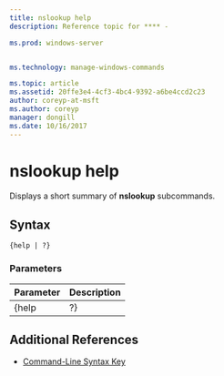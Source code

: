 ```yaml
---
title: nslookup help
description: Reference topic for **** - 

ms.prod: windows-server


ms.technology: manage-windows-commands

ms.topic: article
ms.assetid: 20ffe3e4-4cf3-4bc4-9392-a6be4ccd2c23
author: coreyp-at-msft
ms.author: coreyp
manager: dongill
ms.date: 10/16/2017
---
```


# nslookup help



Displays a short summary of **nslookup** subcommands.

## Syntax

```
{help | ?}
```

### Parameters

| Parameter | Description |
|-----------|-------------|
|   {help   |     ?}      |

## Additional References

- [Command-Line Syntax Key](command-line-syntax-key.md)